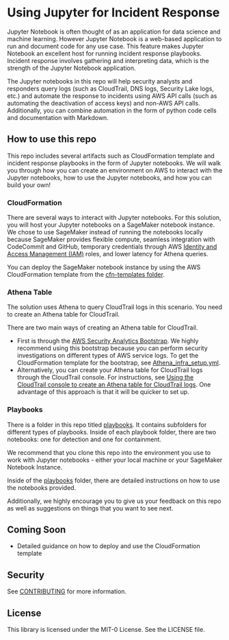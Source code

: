 # Using Jupyter for Incident Response
Jupyter Notebook is often thought of as an application for data science and machine learning. However Jupyter Notebook is a web-based application to run and document code for any use case. This feature makes Jupyter Notebook an excellent host for running incident response playbooks. Incident response involves gathering and interpreting data, which is the strength of the Jupyter Notebook application.

The Jupyter notebooks in this repo will help security analysts and responders query logs (such as CloudTrail, DNS logs, Security Lake logs, etc.) and automate the response to incidents using AWS API calls (such as automating the deactivation of access keys) and non-AWS API calls. Additionally, you can combine automation in the form of python code cells and documentation with Markdown.


## How to use this repo
This repo includes several artifacts such as CloudFormation template and incident response playbooks in the form of Jupyter notebooks. We will walk you through how you can create an environment on AWS to interact with the Jupyter notebooks, how to use the Jupyter notebooks, and how you can build your own!

### CloudFormation
There are several ways to interact with Jupyter notebooks. For this solution, you will host your Jupyter notebooks on a SageMaker notebook instance. We chose to use SageMaker instead of running the notebooks locally because SageMaker provides flexible compute, seamless integration with CodeCommit and GitHub, temporary credentials through AWS [Identity and Access Management (IAM)](https://aws.amazon.com/iam/) roles, and lower latency for Athena queries.

You can deploy the  SageMaker notebook instance by using the AWS CloudFormation template from the [cfn-templates folder](https://github.com/aws-samples/jupyter-notebook-for-incident-response/blob/main/blog-artifacts/SageMaker_Infra_Cloudformation.yml).


### Athena Table
The solution uses Athena to query CloudTrail logs in this scenario. You need to create an Athena table for CloudTrail.

There are two main ways of creating an Athena table for CloudTrail.
 * First is through the [AWS Security Analytics Bootstrap](https://aws.amazon.com/blogs/opensource/introducing-aws-security-analytics-bootstrap/). We highly recommend using this bootstrap because you can perform security investigations on different types of AWS service logs. To get the CloudFormation template for the bootstrap, see [Athena_infra_setup.yml](https://github.com/awslabs/aws-security-analytics-bootstrap/blob/main/AWSSecurityAnalyticsBootstrap/cfn/Athena_infra_setup.yml).
 * Alternatively, you can create your Athena table for CloudTrail logs through the CloudTrail console. For instructions, see [Using the CloudTrail console to create an Athena table for CloudTrail logs](https://docs.aws.amazon.com/athena/latest/ug/cloudtrail-logs.html#create-cloudtrail-table-ct). One advantage of this approach is that it will be quicker to set up.


### Playbooks

There is a folder in this repo titled [playbooks](https://github.com/timmanik/jupyter-notebook-for-incident-response/tree/main/playbooks). It contains subfolders for different types of playbooks. Inside of each playbook folder, there are two notebooks: one for detection and one for containment.

We recommend that you clone this repo into the environment you use to work with Jupyter notebooks - either your local machine or your SageMaker Notebook Instance.

Inside of the [playbooks](https://github.com/timmanik/jupyter-notebook-for-incident-response/tree/main/playbooks) folder, there are detailed instructions on how to use the notebooks provided.

Additionally, we highly encourage you to give us your feedback on this repo as well as suggestions on things that you want to see next.


    
## Coming Soon
 * Detailed guidance on how to deploy and use the CloudFormation template
      
## Security

See [CONTRIBUTING](CONTRIBUTING.md#security-issue-notifications) for more information.

## License

This library is licensed under the MIT-0 License. See the LICENSE file.

